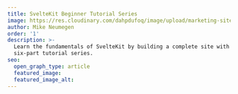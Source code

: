 ```yaml
---
title: SvelteKit Beginner Tutorial Series
image: https://res.cloudinary.com/dahpdufoq/image/upload/marketing-site/SvelteKit_basics.png
author: Mike Neumegen
order: '1'
description: >-
  Learn the fundamentals of SvelteKit by building a complete site with this
  six-part tutorial series.
seo:
  open_graph_type: article
  featured_image:
  featured_image_alt:
---
```

